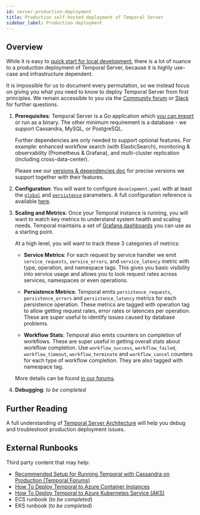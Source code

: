 ```yaml
---
id: server-production-deployment
title: Production self-hosted deployment of Temporal Server
sidebar_label: Production deployment
---
```


## Overview

While it is easy to [quick start for local development](https://docs.temporal.io/docs/server-quick-install), there is a lot of nuance to a production deployment of Temporal Server, because it is highly use-case and infrastructure dependent. 

It is impossible for us to document every permutation, so we instead focus on giving you what you need to know to deploy Temporal Server from first principles.
We remain accessible to you via the [Community forum](https://community.temporal.io/) or [Slack](https://join.slack.com/t/temporalio/shared_invite/zt-kfgfjuye-L8gCQVRhPykA2td8pk7eTQ) 
for further questions.

1. **Prerequisites**:  Temporal Server is a Go application which [you can import](https://docs.temporal.io/docs/server-options) or run as a binary. 
    The other minimum requirement is a database - we support Cassandra, MySQL, or PostgreSQL. 
    
    Further dependencies are only needed to support optional features. For example: enhanced workflow search (with ElasticSearch), 
monitoring & observability (Prometheus & Grafana), and multi-cluster replication (including cross-data-center).
    
    Please see our [versions & dependencies doc](https://docs.temporal.io/docs/server-versions-and-dependencies/) for 
precise versions we support together with their features.

2. **Configuration**: You will want to configure `development.yaml` with at least the [`global`](https://docs.temporal.io/docs/server-configuration/#global) and [`persistence`](https://docs.temporal.io/docs/server-configuration/#persistence) parameters. A full configuration reference is available [here](https://docs.temporal.io/docs/server-configuration).

3. **Scaling and Metrics**: Once your Temporal instance is running, you will want to watch key metrics to understand system health and scaling needs. Temporal maintains a set of [Grafana dashboards](https://github.com/temporalio/dashboards) you can use as a starting point.

    At a high level, you will want to track these 3 categories of metrics:

    - **Service Metrics**: For each request by service handler we emit `service_requests`, `service_errors`, and `service_latency` metric with type, operation, and namespace tags. This gives you basic visibility into service usage and allows you to look request rates across services, namespaces or even operations.

    - **Persistence Metrics**: Temporal emits `persistence_requests`, `persistence_errors` and `persistence_latency` metrics for each persistence operation. These metrics are tagged with operation tag to allow getting request rates, error rates or latencies per operation. These are super useful to identify issues caused by database problems.

    - **Workflow Stats**: Temporal also emits counters on completion of workflows. These are super useful in getting overall stats about workflow completion. Use `workflow_success`, `workflow_failed`, `workflow_timeout`, `workflow_terminate` and `workflow_cancel` counters for each type of workflow completion. They are also tagged with namespace tag.
    
    More details can be found [in our forums](https://community.temporal.io/t/metrics-for-monitoring-server-performance/536/3).

4. **Debugging**: *to be completed*

## Further Reading

A full understanding of [Temporal Server Architecture](https://docs.temporal.io/docs/server-architecture/) will help you debug and troubleshoot production deployment issues.

## External Runbooks

Third party content that may help:

- [Recommended Setup for Running Temporal with Cassandra on Production (Temporal Forums)](https://community.temporal.io/t/what-is-the-recommended-setup-for-running-cadence-temporal-with-cassandra-on-production/556)
- [How To Deploy Temporal to Azure Container Instances](https://mikhail.io/2020/10/how-to-deploy-temporal-to-azure-container-instances/)
- [How To Deploy Temporal to Azure Kubernetes Service (AKS)](https://mikhail.io/2020/11/how-to-deploy-temporal-to-azure-kubernetes-aks/)
- ECS runbook (*to be completed*)
- EKS runbook (*to be completed*)

